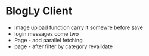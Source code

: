 # BlogLy Client

- image upload function carry it somewre before save 
- login messages come two
- Page - add parallel fetching
- page - after filter by category revalidate